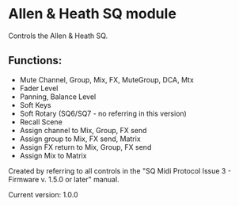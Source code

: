 # Allen & Heath SQ module

Controls the Allen & Heath SQ.

## Functions:


* Mute Channel, Group, Mix, FX, MuteGroup, DCA, Mtx
* Fader Level
* Panning, Balance Level
* Soft Keys
* Soft Rotary (SQ6/SQ7 - no referring in this version)
* Recall Scene
* Assign channel to Mix, Group, FX send
* Assign group to Mix, FX send, Matrix
* Assign FX return to Mix, Group, FX send
* Assign Mix to Matrix

Created by referring to all controls in the "SQ Midi Protocol Issue 3 - Firmware v. 1.5.0 or later" manual.

Current version: 1.0.0

